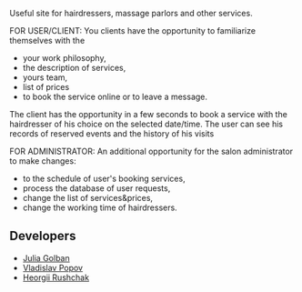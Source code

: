 Useful site for hairdressers, massage parlors and other services.

FOR USER/CLIENT:
You clients have the opportunity to familiarize themselves with the 
- your work philosophy,
- the description of services,
- yours team,
- list of prices
- to book the service online or to leave a message.

The client has the opportunity in a few seconds to book a service with the hairdresser of his choice on the selected date/time.
The user can see his records of reserved events and the history of his visits

FOR ADMINISTRATOR:
An additional opportunity for the salon administrator to make changes:
- to the schedule of user's booking services, 
- process the database of user requests, 
- change the list of services&prices, 
- change the working time of hairdressers.


## Developers

- [Julia Golban](https://github.com/JuliaGolban)
- [Vladislav Popov](https://github.com/StudentVlad5)
- [Heorgii Rushchak](https://github.com/Heorgii)
